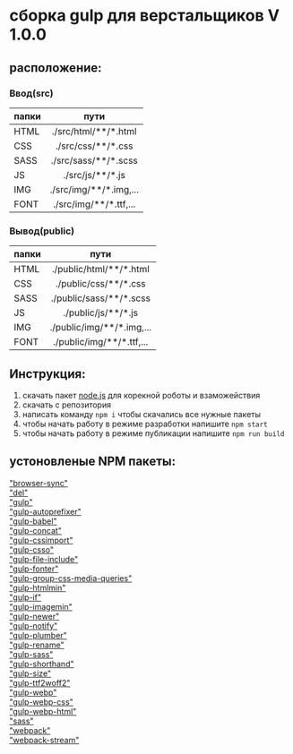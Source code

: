 # сборка gulp для верстальщиков V 1.0.0

## расположение:
### Ввод(src)
| папки    | пути                     | 
| ------------- |:------------------: | 
| HTML     | ./src/html/\*\*/\*.html           | 
| CSS      | ./src/css/\*\*/\*.css             | 
| SASS     | ./src/sass/\*\*/\*.scss           | 
| JS       | ./src/js/\*\*/\*.js               | 
| IMG      | ./src/img/\*\*/\*.img,...         | 
| FONT     | ./src/img/\*\*/\*.ttf,...         | 
### Вывод(public)
| папки       | пути                | 
| ------------- |:------------------:| 
| HTML     | ./public/html/\*\*/\*.html           | 
| CSS      | ./public/css/\*\*/\*.css             | 
| SASS     | ./public/sass/\*\*/\*.scss           | 
| JS       | ./public/js/\*\*/\*.js               | 
| IMG      | ./public/img/\*\*/\*.img,...         | 
| FONT     | ./public/img/\*\*/\*.ttf,...         | 


## Инструкция:
  1. скачать пакет [node.js](https://nodejs.org/en/) для корекной роботы и взаможействия 
  2. скачать с репозитория
  3. написать команду `npm i` чтобы скачались все нужные пакеты 
  4. чтобы начать работу в режиме разработки напишите `npm start`
  5. чтобы начать работу в режиме публикации напишите `npm run build`

  ## устоновленые NPM пакеты:
  ["browser-sync"]() <br/>
  ["del"]() <br/>
  ["gulp"]() <br/>
  ["gulp-autoprefixer"]() <br/>
  ["gulp-babel"]() <br/>
  ["gulp-concat"]() <br/>
  ["gulp-cssimport"]() <br/>
  ["gulp-csso"]() <br/>
  ["gulp-file-include"]() <br/>
  ["gulp-fonter"]() <br/>
  ["gulp-group-css-media-queries"]() <br/>
  ["gulp-htmlmin"]() <br/>
  ["gulp-if"]() <br/>
  ["gulp-imagemin"]() <br/>
  ["gulp-newer"]() <br/>
  ["gulp-notify"]() <br/>
  ["gulp-plumber"]() <br/>
  ["gulp-rename"]() <br/>
  ["gulp-sass"]() <br/>
  ["gulp-shorthand"]() <br/>
  ["gulp-size"]() <br/>
  ["gulp-ttf2woff2"]() <br/>
  ["gulp-webp"]() <br/>
  ["gulp-webp-css"]() <br/>
  ["gulp-webp-html"]() <br/>
  ["sass"]() <br/>
  ["webpack"]() <br/>
  ["webpack-stream"]() <br/>